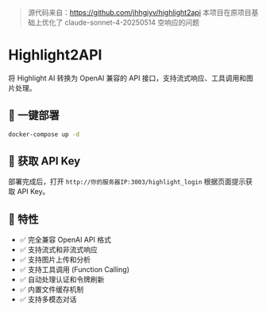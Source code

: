 > 源代码来自：https://github.com/jhhgiyv/highlight2api
> 本项目在原项目基础上优化了 claude-sonnet-4-20250514 空响应的问题

# Highlight2API

将 Highlight AI 转换为 OpenAI 兼容的 API 接口，支持流式响应、工具调用和图片处理。

## 🚀 一键部署

```bash
docker-compose up -d
```

## 📝 获取 API Key

部署完成后，打开 `http://你的服务器IP:3003/highlight_login` 根据页面提示获取 API Key。

## 🎯 特性

- ✅ 完全兼容 OpenAI API 格式
- ✅ 支持流式和非流式响应
- ✅ 支持图片上传和分析
- ✅ 支持工具调用 (Function Calling)
- ✅ 自动处理认证和令牌刷新
- ✅ 内置文件缓存机制
- ✅ 支持多模态对话